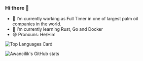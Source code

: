 ### Hi there 👋

<!--
**awancilik/awancilik** is a ✨ _special_ ✨ repository because its `README.md` (this file) appears on your GitHub profile.

Here are some ideas to get you started:

- 🔭 I’m currently working on ...
- 🌱 I’m currently learning ...
- 👯 I’m looking to collaborate on ...
- 🤔 I’m looking for help with ...
- 💬 Ask me about ...
- 📫 How to reach me: ...
- 😄 Pronouns: ...
- ⚡ Fun fact: ...
![Github stats](https://github-readme-stats.vercel.app/api?username=awancilik&theme=highcontrast&show_icons=true&count_private=true)
![Top Languages Card](https://github-readme-stats.vercel.app/api/top-langs/?username=awancilik)
-->

- 🔭 I’m currently working as Full Timer in one of largest palm oil companies in the world.
- 🌱 I’m currently learning Rust, Go and Docker
- 😄 Pronouns: He/Him


![Top Languages Card](https://github-readme-stats.vercel.app/api/top-langs/?username=awancilik&layout=compact&hide=html)

![Awancilik's GitHub stats](https://github-readme-stats.vercel.app/api?username=awancilik&show_icons=true&theme=radical)
